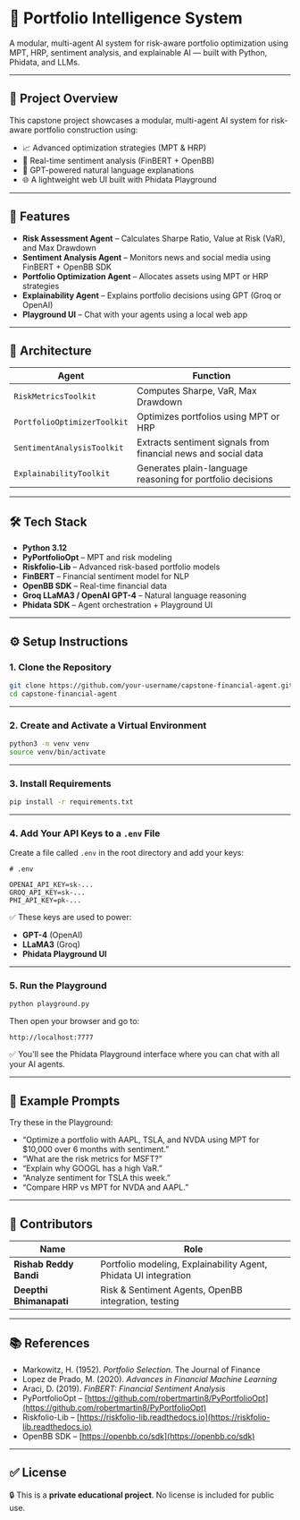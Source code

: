# 💼 Portfolio Intelligence System

A modular, multi-agent AI system for risk-aware portfolio optimization using MPT, HRP, sentiment analysis, and explainable AI — built with Python, Phidata, and LLMs.

---

## 📌 Project Overview

This capstone project showcases a modular, multi-agent AI system for risk-aware portfolio construction using:

* 📈 Advanced optimization strategies (MPT & HRP)
* 🧠 Real-time sentiment analysis (FinBERT + OpenBB)
* 💬 GPT-powered natural language explanations
* 🌐 A lightweight web UI built with Phidata Playground

---

## 🚀 Features

* **Risk Assessment Agent** – Calculates Sharpe Ratio, Value at Risk (VaR), and Max Drawdown
* **Sentiment Analysis Agent** – Monitors news and social media using FinBERT + OpenBB SDK
* **Portfolio Optimization Agent** – Allocates assets using MPT or HRP strategies
* **Explainability Agent** – Explains portfolio decisions using GPT (Groq or OpenAI)
* **Playground UI** – Chat with your agents using a local web app

---

## 🧱 Architecture

| Agent                       | Function                                                       |
| --------------------------- | -------------------------------------------------------------- |
| `RiskMetricsToolkit`        | Computes Sharpe, VaR, Max Drawdown                             |
| `PortfolioOptimizerToolkit` | Optimizes portfolios using MPT or HRP                          |
| `SentimentAnalysisToolkit`  | Extracts sentiment signals from financial news and social data |
| `ExplainabilityToolkit`     | Generates plain-language reasoning for portfolio decisions     |

---

## 🛠 Tech Stack

* **Python 3.12**
* **PyPortfolioOpt** – MPT and risk modeling
* **Riskfolio-Lib** – Advanced risk-based portfolio models
* **FinBERT** – Financial sentiment model for NLP
* **OpenBB SDK** – Real-time financial data
* **Groq LLaMA3 / OpenAI GPT-4** – Natural language reasoning
* **Phidata SDK** – Agent orchestration + Playground UI

---

## ⚙️ Setup Instructions

### 1. Clone the Repository

```bash
git clone https://github.com/your-username/capstone-financial-agent.git
cd capstone-financial-agent
```

---

### 2. Create and Activate a Virtual Environment

```bash
python3 -m venv venv
source venv/bin/activate
```

---

### 3. Install Requirements

```bash
pip install -r requirements.txt
```

---

### 4. Add Your API Keys to a `.env` File

Create a file called `.env` in the root directory and add your keys:

```env
# .env

OPENAI_API_KEY=sk-...
GROQ_API_KEY=sk-...
PHI_API_KEY=pk-...
```

✅ These keys are used to power:

* **GPT-4** (OpenAI)
* **LLaMA3** (Groq)
* **Phidata Playground UI**

---

### 5. Run the Playground

```bash
python playground.py
```

Then open your browser and go to:

```
http://localhost:7777
```

✅ You'll see the Phidata Playground interface where you can chat with all your AI agents.

---

## 💬 Example Prompts

Try these in the Playground:

* “Optimize a portfolio with AAPL, TSLA, and NVDA using MPT for \$10,000 over 6 months with sentiment.”
* “What are the risk metrics for MSFT?”
* “Explain why GOOGL has a high VaR.”
* “Analyze sentiment for TSLA this week.”
* “Compare HRP vs MPT for NVDA and AAPL.”

---

## 👥 Contributors

| Name                    | Role                                                             |
| ----------------------- | ---------------------------------------------------------------- |
| **Rishab Reddy Bandi**  | Portfolio modeling, Explainability Agent, Phidata UI integration |
| **Deepthi Bhimanapati** | Risk & Sentiment Agents, OpenBB integration, testing             |

---

## 📚 References

* Markowitz, H. (1952). *Portfolio Selection*. The Journal of Finance
* Lopez de Prado, M. (2020). *Advances in Financial Machine Learning*
* Araci, D. (2019). *FinBERT: Financial Sentiment Analysis*
* PyPortfolioOpt – [https://github.com/robertmartin8/PyPortfolioOpt](https://github.com/robertmartin8/PyPortfolioOpt)
* Riskfolio-Lib – [https://riskfolio-lib.readthedocs.io](https://riskfolio-lib.readthedocs.io)
* OpenBB SDK – [https://openbb.co/sdk](https://openbb.co/sdk)

---

## ✅ License

🔒 This is a **private educational project**. No license is included for public use.
